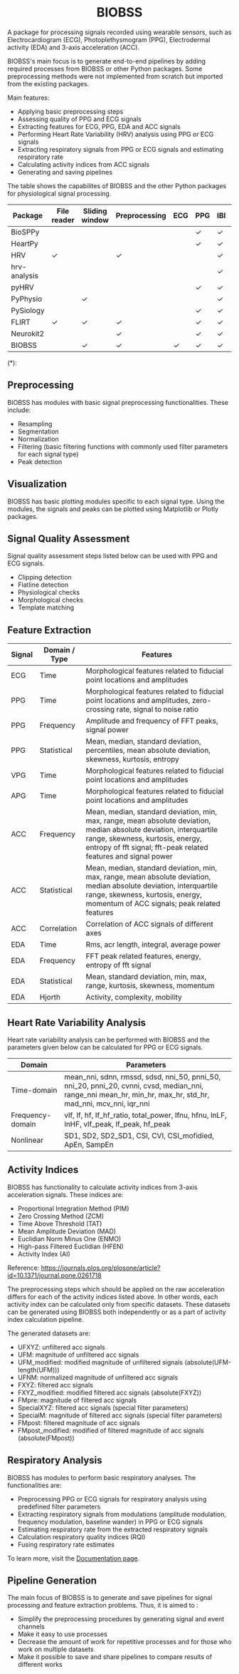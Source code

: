 # <div align="center"> BIOBSS </div>

A package for processing signals recorded using wearable sensors, such as Electrocardiogram (ECG), Photoplethysmogram (PPG), Electrodermal activity (EDA) and 3-axis acceleration (ACC). 

BIOBSS's main focus is to generate end-to-end pipelines by adding required processes from BIOBSS or other Python packages. Some preprocessing methods were not implemented from scratch but imported from the existing packages.

Main features:

- Applying basic preprocessing steps 
- Assessing quality of PPG and ECG signals
- Extracting features for ECG, PPG, EDA and ACC signals
- Performing Heart Rate Variability (HRV) analysis using PPG or ECG signals
- Extracting respiratory signals from PPG or ECG signals and estimating respiratory rate
- Calculating activity indices from ACC signals
- Generating and saving pipelines 

The table shows the capabilites of BIOBSS and the other Python packages for physiological signal processing.

| Package      | File reader | Sliding window | Preprocessing |   ECG   |   PPG   |   IBI   |   EDA   |   ACC   |  Pipeline  |
| ------------ | ----------- | -------------- | ------------- | ------- | ------- | ------- | --------| ------- | ---------- |
| BioSPPy      |             |                |               |         | &check; | &check; | &check; |         |            |
| HeartPy      |             |                |               |         | &check; | &check; |         |         |            |
| HRV          | &check;     |                | &check;       |         |         | &check; |         |         |            |
| hrv-analysis |             |                |               |         |         | &check; |         |         |            |
| pyHRV        |             |                |               |         | &check; | &check; |         |         |            |
| PyPhysio     |             | &check;        |               |         |         | &check; | &check; |         |            |
| PySiology    |             |                |               |         | &check; | &check; | &check; |         |            |
| FLIRT        | &check;     | &check;        | &check;       |         | &check; | &check; | &check; |         |            |
| Neurokit2    |             |                | &check;       |         | &check; | &check; | &check; | &check; | &check;    |
| BIOBSS       |             | &check;        | &check;       | &check; | &check; | &check; | &check; | &check; | &check;(*) |

(*): 


## <div align="left"> Preprocessing </div>
BIOBSS has modules with basic signal preprocessing functionalities. These include:
- Resampling
- Segmentation
- Normalization
- Filtering (basic filtering functions with commonly used filter parameters for each signal type)
- Peak detection 

## <div align="left"> Visualization </div>
BIOBSS has basic plotting modules specific to each signal type. Using the modules, the signals and peaks can be plotted using Matplotlib or Plotly packages.

## <div align="left"> Signal Quality Assessment </div>
Signal quality assessment steps listed below can be used with PPG and ECG signals.
- Clipping detection
- Flatline detection
- Physiological checks
- Morphological checks
- Template matching

## <div align="left"> Feature Extraction </div>
|   Signal   |   Domain / Type    |   Features   |   
| ---------- | ------------------ | ------------ |
| ECG        |  Time              | Morphological features related to fiducial point locations and amplitudes |  
| PPG        | Time               | Morphological features related to fiducial point locations and amplitudes, zero-crossing rate, signal to noise ratio |
| PPG        | Frequency          | Amplitude and frequency of FFT peaks, signal power|
| PPG        | Statistical        | Mean, median, standard deviation, percentiles, mean absolute deviation, skewness, kurtosis, entropy |
| VPG        | Time               | Morphological features related to fiducial point locations and amplitudes |
| APG        | Time               | Morphological features related to fiducial point locations and amplitudes |
| ACC        | Frequency          | Mean, median, standard deviation, min, max, range, mean absolute deviation, median absolute deviation, interquartile range, skewness, kurtosis, energy, entropy of fft signal; fft-peak related features and signal power |
| ACC        | Statistical        | Mean, median, standard deviation, min, max, range, mean absolute deviation, median absolute deviation, interquartile range, skewness, kurtosis, energy, momentum of ACC signals; peak related features |
| ACC        | Correlation        | Correlation of ACC signals of different axes | 
| EDA        | Time               | Rms, acr length, integral, average power              |        
| EDA        | Frequency          | FFT peak related features, energy, entropy of fft signal             | 
| EDA        | Statistical        | Mean, standard deviation, min, max, range, kurtosis, skewness, momentum             |
| EDA        | Hjorth             | Activity, complexity, mobility              | 


## <div align="left"> Heart Rate Variability Analysis </div>
Heart rate variability analysis can be performed with BIOBSS and the parameters given below can be calculated for PPG or ECG signals.

|   Domain          |   Parameters   |
| ----------        | -------------- |
| Time-domain       | mean_nni, sdnn, rmssd, sdsd, nni_50, pnni_50, nni_20, pnni_20, cvnni, cvsd, median_nni, range_nni mean_hr, min_hr, max_hr, std_hr, mad_nni, mcv_nni, iqr_nni |   
| Frequency-domain  | vlf, lf, hf, lf_hf_ratio, total_power, lfnu, hfnu, lnLF, lnHF, vlf_peak, lf_peak, hf_peak               |  
| Nonlinear         | SD1, SD2, SD2_SD1, CSI, CVI, CSI_mofidied, ApEn, SampEn               |


## <div align="left"> Activity Indices </div>
BIOBSS has functionality to calculate activity indices from 3-axis acceleration signals. These indices are:
- Proportional Integration Method (PIM)
- Zero Crossing Method (ZCM)
- Time Above Threshold (TAT)
- Mean Amplitude Deviation (MAD)
- Euclidian Norm Minus One (ENMO)
- High-pass Filtered Euclidian (HFEN)
- Activity Index (AI)

Reference: https://journals.plos.org/plosone/article?id=10.1371/journal.pone.0261718

The preprocessing steps which should be applied on the raw acceleration differs for each of the activity indices listed above. In other words, each activity index can be calculated only from specific datasets. These datasets can be generated using BIOBSS both independently or as a part of activity index calculation pipeline.

The generated datasets are:
- UFXYZ: unfiltered acc signals 
- UFM: magnitude of unfiltered acc signals 
- UFM_modified: modified magnitude of unfiltered signals (absolute(UFM-length(UFM)))
- UFNM: normalized magnitude of unfiltered acc signals 
- FXYZ: filtered acc signals
- FXYZ_modified: modified filtered acc signals (absolute(FXYZ))   
- FMpre: magnitude of filtered acc signals
- SpecialXYZ: filtered acc signals (special filter parameters)  
- SpecialM: magnitude of filtered acc signals (special filter parameters)
- FMpost: filtered magnitude of acc signals
- FMpost_modified: modified of filtered magnitude of acc signals (absolute(FMpost))

## <div align="left"> Respiratory Analysis </div>
BIOBSS has modules to perform basic respiratory analyses. The functionalities are:
- Preprocessing PPG or ECG signals for respiratory analysis using predefined filter parameters
- Extracting respiratory signals from modulations (amplitude modulation, frequency modulation, baseline wander) in PPG or ECG signals
- Estimating respiratory rate from the extracted respiratory signals
- Calculation respiratory quality indices (RQI)
- Fusing respiratory rate estimates 

To learn more, visit the [Documentation page](biobss.readthedocs.io/en/latest/).

 

## <div align="left"> Pipeline Generation </div>

The main focus of BIOBSS is to generate and save pipelines for signal processing and feature extraction problems. Thus, it is aimed to :
- Simplify the preprocessing procedures by generating signal and event channels
- Make it easy to use processes 
- Decrease the amount of work for repetitive processes and for those who work on multiple datasets
- Make it possible to save and share pipelines to compare results of different works


